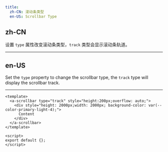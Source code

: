 ```yaml
title:
  zh-CN: 滚动条类型
  en-US: Scrollbar Type
```

## zh-CN

设置 `type` 属性改变滚动条类型，`track` 类型会显示滚动条轨道。

---

## en-US

Set the `type` property to change the scrollbar type, the `track` type will display the scrollbar track.

---

```vue
<template>
  <a-scrollbar type="track" style="height:200px;overflow: auto;">
    <div style="height: 2000px;width: 2000px; background-color: var(--color-primary-light-4);">
      Content
    </div>
  </a-scrollbar>
</template>

<script>
export default {};
</script>
```
